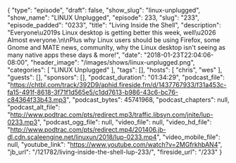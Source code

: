 {
  "type": "episode",
  "draft": false,
  "show_slug": "linux-unplugged",
  "show_name": "LINUX Unplugged",
  "episode": 233,
  "slug": "233",
  "episode_padded": "0233",
  "title": "Living Inside the Shell",
  "description": "Everyone\u2019s Linux desktop is getting better this week, well\u2026 Almost everyone.\n\nPlus why Linux users should be using Firefox, some Gnome and MATE news, communIty, why the Linux desktop isn't seeing as many native apps these days & more!",
  "date": "2018-01-23T22:04:06-08:00",
  "header_image": "/images/shows/linux-unplugged.png",
  "categories": [
    "LINUX Unplugged"
  ],
  "tags": [],
  "hosts": [
    "chris",
    "wes"
  ],
  "guests": [],
  "sponsors": [],
  "podcast_duration": "01:34:29",
  "podcast_file": "https://chtbl.com/track/392D9/aphid.fireside.fm/d/1437767933/f31a453c-fa15-491f-8618-3f71f1d565e5/c1dd7613-b986-43c6-bc76-c84364f33b43.mp3",
  "podcast_bytes": 45741968,
  "podcast_chapters": null,
  "podcast_alt_file": "http://www.podtrac.com/pts/redirect.mp3/traffic.libsyn.com/jnite/lup-0233.mp3",
  "podcast_ogg_file": null,
  "video_file": null,
  "video_hd_file": "http://www.podtrac.com/pts/redirect.mp4/201406.jb-dl.cdn.scaleengine.net/linuxun/2018/lup-0233.mp4",
  "video_mobile_file": null,
  "youtube_link": "https://www.youtube.com/watch?v=2MGfrkhbAN4",
  "jb_url": "/121782/living-inside-the-shell-lup-233/",
  "fireside_url": "/233"
}

